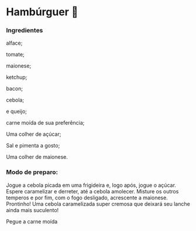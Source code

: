 # Hambúrguer :hamburger:

### Ingredientes 

alface;

tomate;

maionese;

ketchup;

bacon;

cebola;

e queijo;

carne moída de sua preferência;

Uma colher de açúcar;

Sal e pimenta a gosto;

Uma colher de maionese.

### Modo de preparo: 

Jogue a cebola picada em uma frigideira e, logo após, jogue o açúcar. Espere caramelizar e derreter, até a cebola amolecer. Misture os outros temperos e por fim, com o fogo desligado, acrescente a maionese. Prontinho! Uma cebola caramelizada super cremosa que deixará seu lanche ainda mais suculento!

Pegue a carne moída

